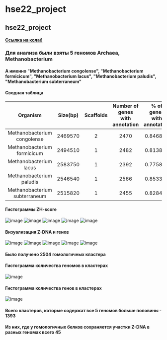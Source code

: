 # hse22_project
## hse22_project
#### [Ссылка на колаб](https://colab.research.google.com/drive/1t1wBeNx9AZc6H3klpnqNTz5odeZ2E3Bj?usp=sharing)
### Для анализа были взяты 5 геномов Archaea,	Methanobacterium
#### А именно "Methanobacterium congolense", "Methanobacterium formicicum", "Methanobacterium lacus", "Methanobacterium paludis", "Methanobacterium subterraneum"
#### Сводная таблица
| Organism       | Size(bp)     | Scaffolds	 | Number of genes with annotation | % of genes with annotation | Z-hunt all regions | Z-hunt >=500 regions	| Z-hunt >=500 regions' length|
| :-------------: |:-------------:| :-----:| :-----: | :-----:| :-----:| :-----:| :-----:|
| Methanobacterium congolense | 2469570	 | 2 | 2470	| 0.846892 | 2451457 | 561 | 5806 |
| Methanobacterium formicicum | 2494510	| 1	| 2482 | 0.813887 |	2494510 |	490	| 4960 |
| Methanobacterium lacus | 2583750 |	1 |	2392 |	0.775839 |	2583753 |	302 |	3134 |
| Methanobacterium paludis | 2546540 |	1 |	2566 |	0.853347 |	2546541 |	416 |	4258 |
| Methanobacterium subterraneum | 2515820 |	1 |	2455 |	0.828431 |	2515817 |	443 |	4510 |
#### Гистограммы ZH-score
![image](https://user-images.githubusercontent.com/93199087/173912096-40656a9e-4610-4129-ae33-2b2bc48d7898.png)
![image](https://user-images.githubusercontent.com/93199087/173912140-30d3c8e0-d497-4b28-ad68-1cc5156522d8.png)
![image](https://user-images.githubusercontent.com/93199087/173912172-65e19316-5744-4a5c-a1ac-1a963ea93699.png)
![image](https://user-images.githubusercontent.com/93199087/173912195-aeec9fe0-86fc-4239-b2dc-6ca171ab2fe6.png)
![image](https://user-images.githubusercontent.com/93199087/173912240-b9f60092-9eb6-4459-accc-a87f949eed38.png)
#### Визуализация Z-DNA и генов
![image](https://user-images.githubusercontent.com/93199087/173913483-b13051e9-f0b1-4bf1-a6fa-dc3e80c58153.png)
![image](https://user-images.githubusercontent.com/93199087/173913525-93bff687-3ed1-464a-92c0-91d5c88413ad.png)
![image](https://user-images.githubusercontent.com/93199087/173913550-2f7f2eeb-3a38-4137-addd-51d818741b02.png)
![image](https://user-images.githubusercontent.com/93199087/173913584-a39c2ac7-e025-4bff-97a5-eb2b7446963a.png)
![image](https://user-images.githubusercontent.com/93199087/173913616-0332b42c-530c-437d-92c5-50e20e72ed37.png)

#### Было получено 2504 гомологичных кластера
#### Гистограмма количества геномов в кластерах
![image](https://user-images.githubusercontent.com/93199087/173912677-f7931e00-af2c-4c49-9ebf-f4d36519bbd5.png)
#### Гистограмма количества генов в кластерах
![image](https://user-images.githubusercontent.com/93199087/173912951-5845df65-e50c-4f11-b0f9-932553c8e816.png)
#### Всего кластеров, которые содержат все 5 геномов больше половины - 1393
#### Из них, где у гомологичных белков сохраняется участки Z-DNA в разных геномах всего 45
